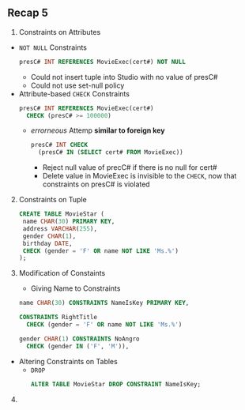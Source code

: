 ## Recap 5

1. Constraints on Attributes
  - `NOT NULL` Constraints
    ```sql
    presC# INT REFERENCES MovieExec(cert#) NOT NULL
    ```
    * Could not insert tuple into Studio with no value of presC#
    * Could not use set-null policy
  - Attribute-based `CHECK` Constraints
      ```sql
      presC# INT REFERENCES MovieExec(cert#) 
        CHECK (presC# >= 100000)
      ```
    - _errorneous_ Attemp **similar to foreign key**
      ```sql
      presC# INT CHECK
        (presC# IN (SELECT cert# FROM MovieExec))
      ```
      * Reject null value of precC# if there is no null for cert#
      * Delete value in MovieExec is invisible to the `CHECK`, now that constraints on presC# is violated
    
    
2. Constraints on Tuple
   ```sql
   CREATE TABLE MovieStar (
    name CHAR(30) PRIMARY KEY,
    address VARCHAR(255),
    gender CHAR(1),
    birthday DATE,
    CHECK (gender = 'F' OR name NOT LIKE 'Ms.%')
   );
   ```
 
 
3. Modification of Constaints
   - Giving Name to Constraints
    ```sql 
    name CHAR(30) CONSTRAINTS NameIsKey PRIMARY KEY,
    ```
    ```sql
    CONSTRAINTS RightTitle
      CHECK (gender = 'F' OR name NOT LIKE 'Ms.%')
    ```
    ```sql
    gender CHAR(1) CONSTRAINTS NoAngro
      CHECK (gender IN ('F', 'M')),
    ```
  - Altering Constraints on Tables
    * `DROP`
      ```sql
      ALTER TABLE MovieStar DROP CONSTRAINT NameIsKey;
      ```
    
4. 
